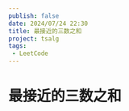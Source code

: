 ```yaml
---
publish: false
date: 2024/07/24 22:30
title: 最接近的三数之和
project: tsalg
tags:
 - LeetCode
---
```


# 最接近的三数之和

